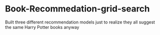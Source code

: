 # Book-Recommedation-grid-search
Built three different recommendation models just to realize they all suggest the same Harry Potter books anyway
